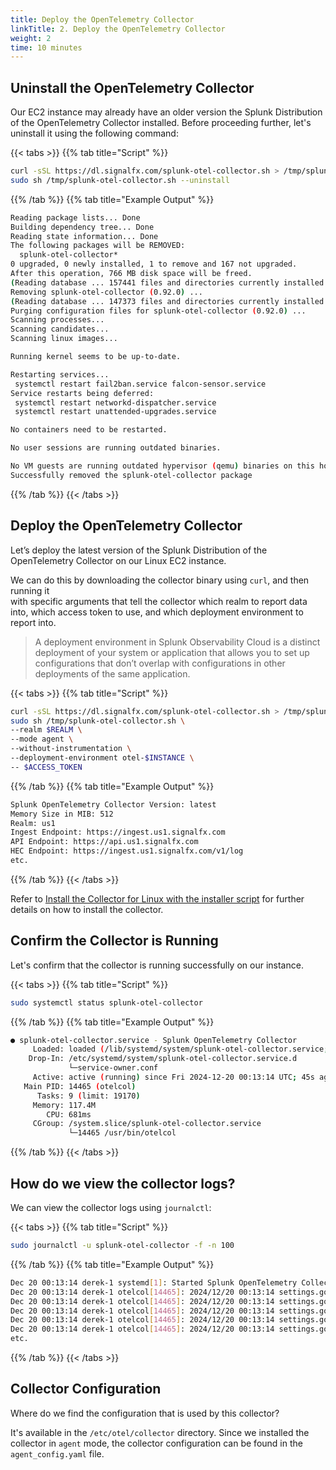 ```yaml
---
title: Deploy the OpenTelemetry Collector
linkTitle: 2. Deploy the OpenTelemetry Collector
weight: 2
time: 10 minutes
---
```


## Uninstall the OpenTelemetry Collector

Our EC2 instance may already have an older version the Splunk Distribution of the OpenTelemetry Collector 
installed.  Before proceeding further, let's uninstall it using the following command:

{{< tabs >}}
{{% tab title="Script" %}}

``` bash
curl -sSL https://dl.signalfx.com/splunk-otel-collector.sh > /tmp/splunk-otel-collector.sh;
sudo sh /tmp/splunk-otel-collector.sh --uninstall
```

{{% /tab %}}
{{% tab title="Example Output" %}}

``` bash
Reading package lists... Done
Building dependency tree... Done
Reading state information... Done
The following packages will be REMOVED:
  splunk-otel-collector*
0 upgraded, 0 newly installed, 1 to remove and 167 not upgraded.
After this operation, 766 MB disk space will be freed.
(Reading database ... 157441 files and directories currently installed.)
Removing splunk-otel-collector (0.92.0) ...
(Reading database ... 147373 files and directories currently installed.)
Purging configuration files for splunk-otel-collector (0.92.0) ...
Scanning processes...                                                                                                                                                                                              
Scanning candidates...                                                                                                                                                                                             
Scanning linux images...                                                                                                                                                                                           

Running kernel seems to be up-to-date.

Restarting services...
 systemctl restart fail2ban.service falcon-sensor.service
Service restarts being deferred:
 systemctl restart networkd-dispatcher.service
 systemctl restart unattended-upgrades.service

No containers need to be restarted.

No user sessions are running outdated binaries.

No VM guests are running outdated hypervisor (qemu) binaries on this host.
Successfully removed the splunk-otel-collector package
```

{{% /tab %}}
{{< /tabs >}}


## Deploy the OpenTelemetry Collector

Let’s deploy the latest version of the Splunk Distribution of the OpenTelemetry Collector on our Linux EC2 instance. 

We can do this by downloading the collector binary using `curl`, and then running it  
with specific arguments that tell the collector which realm to report data into, which access 
token to use, and which deployment environment to report into. 

> A deployment environment in Splunk Observability Cloud is a distinct deployment of your system 
> or application that allows you to set up configurations that don’t overlap with configurations 
> in other deployments of the same application.

{{< tabs >}}
{{% tab title="Script" %}}

``` bash
curl -sSL https://dl.signalfx.com/splunk-otel-collector.sh > /tmp/splunk-otel-collector.sh; \
sudo sh /tmp/splunk-otel-collector.sh \
--realm $REALM \
--mode agent \
--without-instrumentation \
--deployment-environment otel-$INSTANCE \
-- $ACCESS_TOKEN
```

{{% /tab %}}
{{% tab title="Example Output" %}}

``` bash
Splunk OpenTelemetry Collector Version: latest
Memory Size in MIB: 512
Realm: us1
Ingest Endpoint: https://ingest.us1.signalfx.com
API Endpoint: https://api.us1.signalfx.com
HEC Endpoint: https://ingest.us1.signalfx.com/v1/log
etc. 
```

{{% /tab %}}
{{< /tabs >}}

Refer to [Install the Collector for Linux with the installer script](https://docs.splunk.com/observability/en/gdi/opentelemetry/collector-linux/install-linux.html#otel-install-linux)
for further details on how to install the collector. 

## Confirm the Collector is Running

Let's confirm that the collector is running successfully on our instance. 

{{< tabs >}}
{{% tab title="Script" %}}

``` bash
sudo systemctl status splunk-otel-collector
```

{{% /tab %}}
{{% tab title="Example Output" %}}

``` bash
● splunk-otel-collector.service - Splunk OpenTelemetry Collector
     Loaded: loaded (/lib/systemd/system/splunk-otel-collector.service; enabled; vendor preset: enabled)
    Drop-In: /etc/systemd/system/splunk-otel-collector.service.d
             └─service-owner.conf
     Active: active (running) since Fri 2024-12-20 00:13:14 UTC; 45s ago
   Main PID: 14465 (otelcol)
      Tasks: 9 (limit: 19170)
     Memory: 117.4M
        CPU: 681ms
     CGroup: /system.slice/splunk-otel-collector.service
             └─14465 /usr/bin/otelcol

```

{{% /tab %}}
{{< /tabs >}}

## How do we view the collector logs? 

We can view the collector logs using `journalctl`: 

{{< tabs >}}
{{% tab title="Script" %}}

``` bash
sudo journalctl -u splunk-otel-collector -f -n 100
```

{{% /tab %}}
{{% tab title="Example Output" %}}

``` bash
Dec 20 00:13:14 derek-1 systemd[1]: Started Splunk OpenTelemetry Collector.
Dec 20 00:13:14 derek-1 otelcol[14465]: 2024/12/20 00:13:14 settings.go:483: Set config to /etc/otel/collector/agent_config.yaml
Dec 20 00:13:14 derek-1 otelcol[14465]: 2024/12/20 00:13:14 settings.go:539: Set memory limit to 460 MiB
Dec 20 00:13:14 derek-1 otelcol[14465]: 2024/12/20 00:13:14 settings.go:524: Set soft memory limit set to 460 MiB
Dec 20 00:13:14 derek-1 otelcol[14465]: 2024/12/20 00:13:14 settings.go:373: Set garbage collection target percentage (GOGC) to 400
Dec 20 00:13:14 derek-1 otelcol[14465]: 2024/12/20 00:13:14 settings.go:414: set "SPLUNK_LISTEN_INTERFACE" to "127.0.0.1"
etc. 
```

{{% /tab %}}
{{< /tabs >}}

## Collector Configuration

Where do we find the configuration that is used by this collector? 

It's available in the `/etc/otel/collector` directory.  Since we installed the 
collector in `agent` mode, the collector configuration can be found in the 
`agent_config.yaml` file. 

